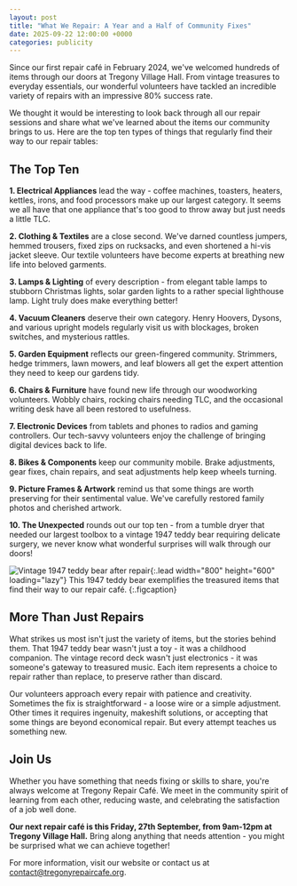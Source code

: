 ```yaml
---
layout: post
title: "What We Repair: A Year and a Half of Community Fixes"
date: 2025-09-22 12:00:00 +0000
categories: publicity
---
```


Since our first repair café in February 2024, we've welcomed hundreds of items through our doors at Tregony Village Hall. From vintage treasures to everyday essentials, our wonderful volunteers have tackled an incredible variety of repairs with an impressive 80% success rate.

We thought it would be interesting to look back through all our repair sessions and share what we've learned about the items our community brings to us. Here are the top ten types of things that regularly find their way to our repair tables:

## The Top Ten

**1. Electrical Appliances** lead the way - coffee machines, toasters, heaters, kettles, irons, and food processors make up our largest category. It seems we all have that one appliance that's too good to throw away but just needs a little TLC.

**2. Clothing & Textiles** are a close second. We've darned countless jumpers, hemmed trousers, fixed zips on rucksacks, and even shortened a hi-vis jacket sleeve. Our textile volunteers have become experts at breathing new life into beloved garments.

**3. Lamps & Lighting** of every description - from elegant table lamps to stubborn Christmas lights, solar garden lights to a rather special lighthouse lamp. Light truly does make everything better!

**4. Vacuum Cleaners** deserve their own category. Henry Hoovers, Dysons, and various upright models regularly visit us with blockages, broken switches, and mysterious rattles.

**5. Garden Equipment** reflects our green-fingered community. Strimmers, hedge trimmers, lawn mowers, and leaf blowers all get the expert attention they need to keep our gardens tidy.

**6. Chairs & Furniture** have found new life through our woodworking volunteers. Wobbly chairs, rocking chairs needing TLC, and the occasional writing desk have all been restored to usefulness.

**7. Electronic Devices** from tablets and phones to radios and gaming controllers. Our tech-savvy volunteers enjoy the challenge of bringing digital devices back to life.

**8. Bikes & Components** keep our community mobile. Brake adjustments, gear fixes, chain repairs, and seat adjustments help keep wheels turning.

**9. Picture Frames & Artwork** remind us that some things are worth preserving for their sentimental value. We've carefully restored family photos and cherished artwork.

**10. The Unexpected** rounds out our top ten - from a tumble dryer that needed our largest toolbox to a vintage 1947 teddy bear requiring delicate surgery, we never know what wonderful surprises will walk through our doors!

![Vintage 1947 teddy bear after repair](/assets/novemberRepairs/teddyBearAfterWaistCoat.jpeg){:.lead width="800" height="600" loading="lazy"}
This 1947 teddy bear exemplifies the treasured items that find their way to our repair café.
{:.figcaption}

## More Than Just Repairs

What strikes us most isn't just the variety of items, but the stories behind them. That 1947 teddy bear wasn't just a toy - it was a childhood companion. The vintage record deck wasn't just electronics - it was someone's gateway to treasured music. Each item represents a choice to repair rather than replace, to preserve rather than discard.

Our volunteers approach every repair with patience and creativity. Sometimes the fix is straightforward - a loose wire or a simple adjustment. Other times it requires ingenuity, makeshift solutions, or accepting that some things are beyond economical repair. But every attempt teaches us something new.

## Join Us

Whether you have something that needs fixing or skills to share, you're always welcome at Tregony Repair Café. We meet in the community spirit of learning from each other, reducing waste, and celebrating the satisfaction of a job well done.

**Our next repair café is this Friday, 27th September, from 9am-12pm at Tregony Village Hall.** Bring along anything that needs attention - you might be surprised what we can achieve together!

For more information, visit our website or contact us at contact@tregonyrepaircafe.org.